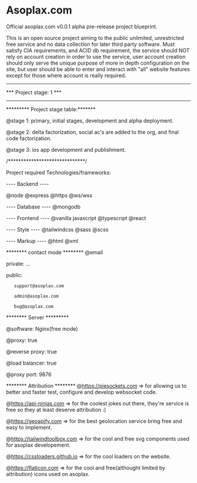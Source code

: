 # Asoplax.com
Official asoplax.com v0.0.1 alpha pre-release project blueprint.

This is an open source project aiming to the public unlimited, unrestricted free service and no data collection for later third party software.
Must satisfy CIA requirements, and ACID db requirement, the service should NOT rely on account creation in order to use the service, user account creation should only serve the unique purpose of more in depth configuration on the site, but user should be able to enter and interact with "all" website features except for those where account is really required.



************************
*** Project stage: 1 ***
************************

********* Project stage table:*******

@stage 1: primary, initial stages, development and alpha deployment.


@stage 2: delta factorization, social ac's are added to the org, and final code factorization.


@stage 3: ios app development and publishment.

/******************************/

Project required Technologies/frameworks:

---- Backend ----

@node
@express
@https
@ws/wss

---- Database ----
@mongodb


---- Frontend ----
@vanilla javascript
@typescript
@react


---- Style ----
@tailwindcss
@sass
@scss



---- Markup ----
@html
@xml


******** contact mode ********
@email

private: ...

public: 

       support@asoplax.com
       
       admin@asoplax.com
       
       bug@asoplax.com
       


******** Server *********

@software: Nginx(free mode)

@proxy: true

@reverse proxy: true

@load balancer: true

@proxy port: 9876



******** Attribution ********
@https://piesockets.com => for allowing us to better snd faster test, configure and develop websocket code.

@https://api-ninjas.com => for the coolest jokes out there, they're service is free so they at least deserve attribution :)

@https://geoapify.com => for the best geolocation service bring free and easy to implement.

@https://tailwindtoolbox.com => for the cool and free svg components used for asoplax developement.

@https://cssloaders.github.io => for the cool loaders on the website.

@https://flaticon.com => for the cool and free(althought limited by attribution) icons used on asoplax.

